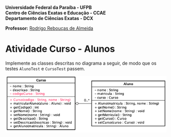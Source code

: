 **Universidade Federal da Paraíba - UFPB** \
**Centro de Ciências Exatas e Educação - CCAE** \
**Departamento de Ciências Exatas - DCX**

**Professor:** [Rodrigo Rebouças de Almeida](http://rodrigor.dcx.ufpb.br)

# Atividade Curso - Alunos

Implemente as classes descritas no diagrama a seguir, de modo que os testes `AlunoTest` e `CursoTest` passem.

![diagrama](diagrama.png)
